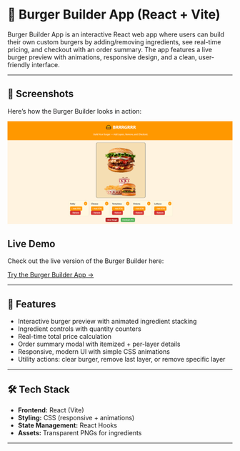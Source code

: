 # 🍔 Burger Builder App (React + Vite)

Burger Builder App is an interactive React web app where users can build their own custom burgers by adding/removing ingredients, see real-time pricing, and checkout with an order summary. The app features a live burger preview with animations, responsive design, and a clean, user-friendly interface.

---
## 📸 Screenshots
Here’s how the Burger Builder looks in action:

![image alt](https://github.com/praveenku99887/burger-builder-app-frontend/blob/51e94c16e55023a83ff1d0bc6ad55dc4b3630b32/homePage%20.png)

##  Live Demo

Check out the live version of the Burger Builder here:

[Try the Burger Builder App →](https://brrrgrrr-builder.netlify.app/)

---

## 🚀 Features
- Interactive burger preview with animated ingredient stacking  
- Ingredient controls with quantity counters  
- Real-time total price calculation  
- Order summary modal with itemized + per-layer details  
- Responsive, modern UI with simple CSS animations  
- Utility actions: clear burger, remove last layer, or remove specific layer  

---

## 🛠️ Tech Stack
- **Frontend:** React (Vite)  
- **Styling:** CSS (responsive + animations)  
- **State Management:** React Hooks  
- **Assets:** Transparent PNGs for ingredients  

---
